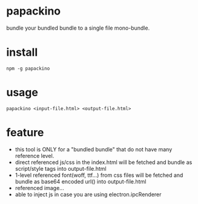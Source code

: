 # papackino
bundle your bundled bundle to a single file mono-bundle.

# install
```
npm -g papackino
```

# usage

```
papackino <input-file.html> <output-file.html>
```
# feature 
* this tool is ONLY for a "bundled bundle" that do not have many reference level.
* direct referenced js/css in the index.html will be fetched and bundle as script/style tags into output-file.html
* 1-level referenced font(woff, ttf...) from css files will be fetched and bundle as base64 encoded url() into output-file.html
* referenced image... <TBD>
* able to inject js in case you are using electron.ipcRenderer <TBD>
